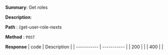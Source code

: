 **Summary**: Get roles

**Description**:

**Path** : /get-user-role-nexts

**Method** : `POST`

**Response**
| code      | Description |
| ----------- | ----------- |
|  200   |       |
|  400   |       |


